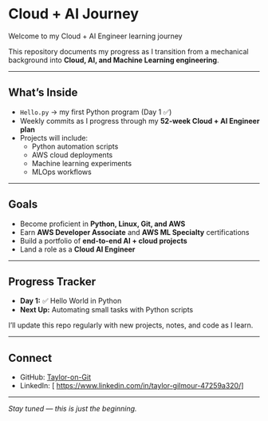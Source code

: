 #  Cloud + AI Journey

Welcome to my Cloud + AI Engineer learning journey   

This repository documents my progress as I transition from a mechanical background into **Cloud, AI, and Machine Learning engineering**.  

---

## What’s Inside
- `Hello.py` → my first Python program (Day 1 ✅)  
- Weekly commits as I progress through my **52-week Cloud + AI Engineer plan**  
- Projects will include:
  - Python automation scripts  
  - AWS cloud deployments  
  - Machine learning experiments  
  - MLOps workflows  

---

## Goals
- Become proficient in **Python, Linux, Git, and AWS**  
- Earn **AWS Developer Associate** and **AWS ML Specialty** certifications  
- Build a portfolio of **end-to-end AI + cloud projects**  
- Land a role as a **Cloud AI Engineer**  

---

## Progress Tracker
- **Day 1:** ✅ Hello World in Python  
- **Next Up:** Automating small tasks with Python scripts  

I’ll update this repo regularly with new projects, notes, and code as I learn.  

---

## Connect
- GitHub: [Taylor-on-Git](https://github.com/YourGitHubUsername)  
- LinkedIn: [ https://www.linkedin.com/in/taylor-gilmour-47259a320/]  

---

_Stay tuned — this is just the beginning._
